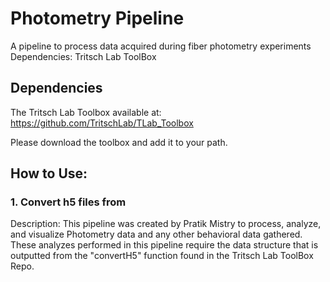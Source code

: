 # Photometry Pipeline

A pipeline to process data acquired during fiber photometry experiments
Dependencies: Tritsch Lab ToolBox 

## Dependencies

The Tritsch Lab Toolbox available at: https://github.com/TritschLab/TLab_Toolbox

Please download the toolbox and add it to your path.

## How to Use:

### 1. Convert h5 files from 

Description: This pipeline was created by Pratik Mistry to process, analyze, and visualize Photometry data and any other behavioral data gathered. These analyzes performed in this pipeline require the data structure that is outputted from the "convertH5" function found in the Tritsch Lab ToolBox Repo.



